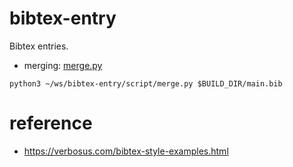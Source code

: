 # bibtex-entry
Bibtex entries.

* merging: [merge.py](script/merge.py)
```
python3 ~/ws/bibtex-entry/script/merge.py $BUILD_DIR/main.bib
```

# reference
* https://verbosus.com/bibtex-style-examples.html

